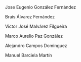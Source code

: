 Jose Eugenio González Fernández

Brais Álvarez Fernández

Victor José Malvárez Filgueira

Marco Aurelio Paz González

Alejandro Campos Dominguez

Manuel Barciela Martín
